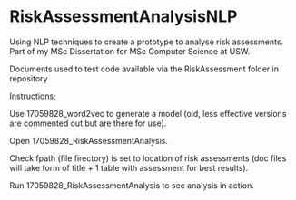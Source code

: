 # RiskAssessmentAnalysisNLP
Using NLP techniques to create a prototype to analyse risk assessments. 
Part of my MSc Dissertation for MSc Computer Science at USW.

Documents used to test code available via the RiskAssessment folder in repository


Instructions;

Use 17059828_word2vec to generate a model (old, less effective versions are commented out but are there for use).

Open 17059828_RiskAssessmentAnalysis. 

Check fpath (file firectory) is set to location of risk assessments (doc files will take form of title + 1 table with assessment for best results).

Run 17059828_RiskAssessmentAnalysis to see analysis in action. 
